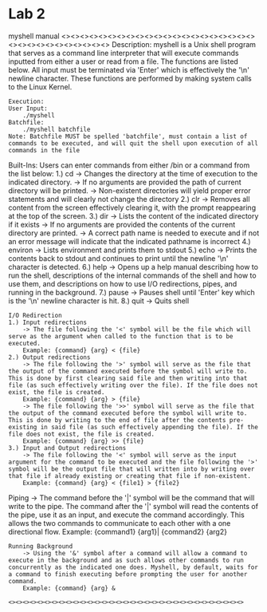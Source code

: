 # Lab 2

myshell manual
<><><><><><><><><><><><><><><><><><><><><><><><><><><><><><><><>
Description:
myshell is a Unix shell program that serves as a command line interpreter that will execute commands inputted from either a user or read from a file. The functions are listed below. All input must be terminated via 'Enter' which is effectively the '\n' newline character.
These functions are performed by making system calls to the Linux Kernel.
~~~~~~~~~~~~~~~~~~~~~~~~~~~~~~~~~~~~~~~~~~~~~~~~~~~~~~~~~~~~~~~~~
Execution:
User Input:
	./myshell
Batchfile:
	./myshell batchfile
Note: Batchfile MUST be spelled 'batchfile', must contain a list of commands to be executed, and will quit the shell upon execution of all commands in the file
~~~~~~~~~~~~~~~~~~~~~~~~~~~~~~~~~~~~~~~~~~~~~~~~~~~~~~~~~~~~~~~~~
Built-Ins:
Users can enter commands from either /bin or a command from the list below:
	1.) cd <name of directory>
	-> Changes the directory at the time of execution to the indicated directory.
	-> If no arguments are provided the path of current directory will be printed.
	-> Non-existent directories will yield proper error statements and will clearly not change the directory
	2.) clr
	-> Removes all content from the screen effectively clearing it, with the prompt reappearing at the top of the screen.
	3.) dir <name of directory>
	-> Lists the content of the indicated directory if it exists
	-> If no arguments are provided the contents of the current directory are printed.
	-> A correct path name is needed to execute and if not an error message will indicate that the indicated pathname is incorrect
	4.) environ
	-> Lists environment and prints them to stdout
	5.) echo <argument>
	-> Prints the <argument> contents back to stdout and continues to print until the newline '\n' character is detected.
	6.) help
	-> Opens up a help manual describing how to run the shell, descriptions of the internal commands of the shell and how to use them, and descriptions on 	how to use I/O redirections, pipes, and running in the background.
	7.) pause
	-> Pauses shell until 'Enter' key which is the '\n' newline character is hit.
	8.) quit
	-> Quits shell
~~~~~~~~~~~~~~~~~~~~~~~~~~~~~~~~~~~~~~~~~~~~~~~~~~~~~~~~~~~~~~~~~
I/O Redirection
1.) Input redirections
	-> The file following the '<' symbol will be the file which will serve as the argument when called to the function that is to be executed.
	Example: {command} {arg} < {file}
2.) Output redirections
	-> The file following the '>' symbol will serve as the file that the output of the command executed before the symbol will write to. This is done by first clearing said file and then writing into that file (as such effectively writing over the file). If the file does not exist, the file is created.
	Example: {command} {arg} > {file}
	-> The file following the '>>' symbol will serve as the file that the output of the command executed before the symbol will write to. This is done by writing to the end of file after the contents pre-existing in said file (as such effectively appending the file). If the file does not exist, the file is created.
	Example: {command} {arg} >> {file}
3.) Input and Output redirections
	-> The file following the '<' symbol will serve as the input argument for the command to be executed and the file following the '>' symbol will be the output file that will written into by writing over that file if already existing or creating that file if non-existent.
	Example: {command} {arg} < {file1} > {file2}
~~~~~~~~~~~~~~~~~~~~~~~~~~~~~~~~~~~~~~~~~~~~~~~~~~~~~~~~~~~~~~~~~
Piping
	-> The command before the '|' symbol will be the command that will write to the pipe. The command after the '|' symbol will read the contents of the pipe, use it as an input, and execute the command accordingly. This allows the two commands to communicate to each other with a one directional flow.
	Example: {command1} {arg1}| {command2} {arg2}
~~~~~~~~~~~~~~~~~~~~~~~~~~~~~~~~~~~~~~~~~~~~~~~~~~~~~~~~~~~~~~~~~
Running Background
	-> Using the '&' symbol after a command will allow a command to execute in the background and as such allows other commands to run concurrently as the indicated one does. Myshell, by default, waits for a command to finish executing before prompting the user for another command.
	Example: {command} {arg} &

<><><><><><><><><><><><><><><><><><><><><><><><><><><><><><><><><>

